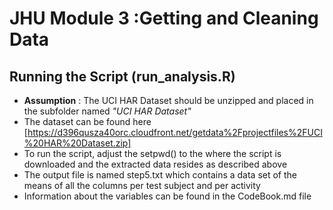 JHU Module 3 :Getting and Cleaning Data
=======================================

Running the Script (run_analysis.R)
-----------------------------------
- **Assumption** : The UCI HAR Dataset should be unzipped and placed in the subfolder named *"UCI HAR Dataset"*
- The dataset can be found here [https://d396qusza40orc.cloudfront.net/getdata%2Fprojectfiles%2FUCI%20HAR%20Dataset.zip]
- To run the script, adjust the setpwd() to the where the script is downloaded and the extracted data resides as described above
- The output file is named step5.txt which contains a data set of the means of all the columns per test subject and per activity
- Information about the variables can be found in the CodeBook.md file
